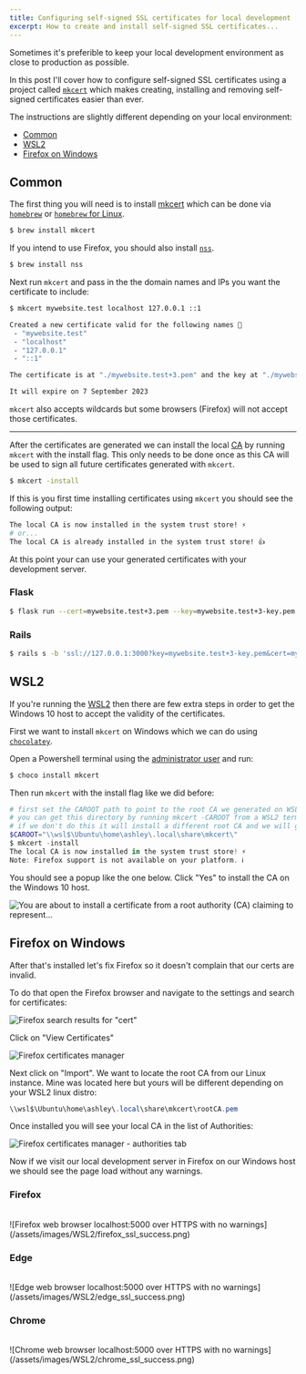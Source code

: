 ```yaml
---
title: Configuring self-signed SSL certificates for local development
excerpt: How to create and install self-signed SSL certificates...
---
```


Sometimes it's preferible to keep your local development environment as close to production as possible.

In this post I'll cover how to configure self-signed SSL certificates using a project called [`mkcert`](https://github.com/FiloSottile/mkcert) which makes
creating, installing and removing self-signed certificates easier than ever.

The instructions are slightly different depending on your local environment:

- [Common](#common)
- [WSL2](#wsl2)
- [Firefox on Windows](#firefox-on-windows)

## Common

The first thing you will need is to install [mkcert](https://github.com/FiloSottile/mkcert) which can be done via [`homebrew`](https://brew.sh/) or [`homebrew` for Linux](https://docs.brew.sh/Homebrew-on-Linux).

```bash
$ brew install mkcert
```

If you intend to use Firefox, you should also install [`nss`](https://developer.mozilla.org/en-US/docs/Mozilla/Projects/NSS).

```bash
$ brew install nss
```

Next run `mkcert` and pass in the the domain names and IPs you want the certificate to include:

```bash
$ mkcert mywebsite.test localhost 127.0.0.1 ::1

Created a new certificate valid for the following names 📜
 - "mywebsite.test"
 - "localhost"
 - "127.0.0.1"
 - "::1"

The certificate is at "./mywebsite.test+3.pem" and the key at "./mywebsite.test+3-key.pem" ✅

It will expire on 7 September 2023
```

`mkcert` also accepts wildcards but some browsers (Firefox) will not accept those certificates.

---

After the certificates are generated we can install the local [CA](https://en.wikipedia.org/wiki/Certificate_authority) by running `mkcert` with the install flag. This only needs to be done once as this CA will be used to sign all future certificates generated with `mkcert`.

```bash
$ mkcert -install
```

If this is you first time installing certificates using `mkcert` you should see the following output:

```bash
The local CA is now installed in the system trust store! ⚡️
# or...
The local CA is already installed in the system trust store! 👍
```

At this point your can use your generated certificates with your development server.

### Flask

```bash
$ flask run --cert=mywebsite.test+3.pem --key=mywebsite.test+3-key.pem
```

### Rails

```bash
$ rails s -b 'ssl://127.0.0.1:3000?key=mywebsite.test+3-key.pem&cert=mywebsite.test+3.pem'
```

## WSL2

If you're running the [WSL2](https://docs.microsoft.com/en-us/windows/wsl/install-win10) then there are few extra steps in order to get the Windows 10 host to accept the validity of the certificates.

First we want to install `mkcert` on Windows which we can do using [`chocolatey`](https://chocolatey.org/).

Open a Powershell terminal using the [administrator user](https://adamtheautomator.com/wp-content/uploads/2020/11/FromSearch-1.png) and run:

```powershell
$ choco install mkcert
```

Then run `mkcert` with the install flag like we did before:

```powershell
# first set the CAROOT path to point to the root CA we generated on WSL2
# you can get this directory by running mkcert -CAROOT from a WSL2 terminal
# if we don't do this it will install a different root CA and we will get warnings
$CAROOT="\\wsl$\Ubuntu\home\ashley\.local\share\mkcert\"
$ mkcert -install
The local CA is now installed in the system trust store! ⚡️
Note: Firefox support is not available on your platform. ℹ️
```

You should see a popup like the one below. Click "Yes" to install the CA on the Windows 10 host.

![You are about to install a certificate from a root authority (CA) claiming to represent...](/assets/images/WSL2/windows_10_install_root_ca.png)

## Firefox on Windows

After that's installed let's fix Firefox so it doesn't complain that our certs are invalid.

To do that open the Firefox browser and navigate to the settings and search for certificates:

![Firefox search results for "cert"](/assets/images/WSL2/firefox_cert_settings.png)

Click on "View Certificates"

![Firefox certificates manager](/assets/images/WSL2/certificates_manager.png)

Next click on "Import". We want to locate the root CA from our Linux instance. Mine was located here but yours will be different depending on your WSL2 linux distro:

```powershell
\\wsl$\Ubuntu\home\ashley\.local\share\mkcert\rootCA.pem
```

Once installed you will see your local CA in the list of Authorities:

![Firefox certificates manager - authorities tab](/assets/images/WSL2/mkcert_firefox_certificate_manager.png)

Now if we visit our local development server in Firefox on our Windows host we should see the page load without any warnings.

### Firefox

<br />
![Firefox web browser localhost:5000 over HTTPS with no warnings](/assets/images/WSL2/firefox_ssl_success.png)

### Edge

<br />
![Edge web browser localhost:5000 over HTTPS with no warnings](/assets/images/WSL2/edge_ssl_success.png)

### Chrome

<br />
![Chrome web browser localhost:5000 over HTTPS with no warnings](/assets/images/WSL2/chrome_ssl_success.png)
